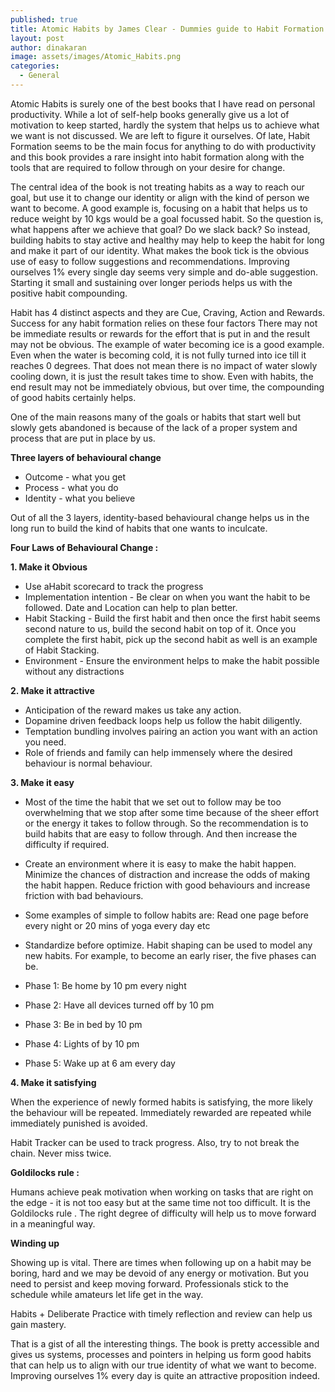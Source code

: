 ```yaml
---
published: true
title: Atomic Habits by James Clear - Dummies guide to Habit Formation
layout: post
author: dinakaran
image: assets/images/Atomic_Habits.png
categories:
  - General
---
```


Atomic Habits is surely one of the best books that I have read on personal productivity. While a lot of self-help books generally give us a lot of motivation to keep started, hardly the system that helps us to achieve what we want is not discussed. We are left to figure it ourselves. Of late, Habit Formation seems to be the main focus for anything to do with productivity and this book provides a rare insight into habit formation along with the tools that are required to follow through on your desire for change. 

The central idea of the book is not treating habits as a way to reach our goal, but use it to change our identity or align with the kind of person we want to become. A good example is, focusing on a habit that helps us to reduce weight by 10 kgs would be a goal focussed habit. So the question is, what happens after we achieve that goal? Do we slack back? So instead, building habits to stay active and healthy may help to keep the habit for long and make it part of our identity.  What makes the book tick is the obvious use of easy to follow suggestions and recommendations. Improving ourselves 1% every single day seems very simple and do-able suggestion. Starting it small and sustaining over longer periods helps us with the positive habit compounding.  

Habit has 4 distinct aspects and they are Cue, Craving, Action and Rewards. Success for any habit formation relies on these four factors There may not be immediate results or rewards for the effort that is put in and the result may not be obvious. The example of water becoming ice is a good example. Even when the water is becoming cold, it is not fully turned into ice till it reaches 0 degrees. That does not mean there is no impact of water slowly cooling down, it is just the result takes time to show. Even with habits, the end result may not be immediately obvious, but over time, the compounding of good habits certainly helps.

One of the main reasons many of the goals or habits that start well but slowly gets abandoned is because of the lack of a proper system and process that are put in place by us.  

**Three layers of behavioural change**

- Outcome - what you get 
- Process - what you do 
- Identity - what you believe


Out of all the 3 layers, identity-based behavioural change helps us in the long run to build the kind of habits that one wants to inculcate. 

**Four Laws of Behavioural Change :**

**1. Make it Obvious** 

- Use aHabit scorecard to track the progress 
- Implementation intention - Be clear on when you want the habit to be followed. Date and Location can help to plan better.
- Habit Stacking - Build the first habit and then once the first habit seems second nature to us, build the second habit on top of it. Once you complete the first habit, pick up the second habit as well is an example of Habit Stacking. 
- Environment - Ensure the environment helps to make the habit possible without any distractions



**2. Make  it attractive**

- Anticipation of the reward makes us take any action.
- Dopamine driven feedback loops help us follow the habit diligently.
- Temptation bundling involves pairing an action you want with an action you need.
- Role of friends and family can help immensely where the desired behaviour is normal behaviour.


**3. Make it easy**

- Most of the time the habit that we set out to follow may be too overwhelming that we stop after some time because of the sheer effort or the energy it takes to follow through. So the recommendation is to build habits that are easy to follow through. And then increase the difficulty if required.
- Create an environment where it is easy to make the habit happen. Minimize the chances of distraction and increase the odds of making the habit happen. Reduce friction with good behaviours and increase friction with bad behaviours. 
- Some examples of simple to follow habits are: Read one page before every night or 20 mins of yoga every day etc
- Standardize before optimize. Habit shaping can be used to model any new habits. For example, to become an early riser, the five phases can be.


- Phase 1: Be home by 10 pm every night 
- Phase 2: Have all devices turned off by 10 pm
- Phase 3: Be in bed by 10 pm 
- Phase 4: Lights of by 10 pm 
- Phase 5: Wake up at 6 am every day


   

**4. Make it satisfying**

When the experience of newly formed habits is satisfying, the more likely the behaviour will be repeated. Immediately rewarded are repeated while immediately punished is avoided. 

Habit Tracker can be used to track progress. Also, try to not break the chain. Never miss twice. 

**Goldilocks rule :**

Humans achieve peak motivation when working on tasks that are right on the edge - it is not too easy but at the same time not too difficult. It is the Goldilocks rule . The right degree of difficulty will help us to move forward in a meaningful way. 

**Winding up**

Showing up is vital. There are times when following up on a habit may be boring, hard and we may be devoid of any energy or motivation. But you need to persist and keep moving forward.  Professionals stick to the schedule while amateurs let life get in the way. 

Habits + Deliberate Practice with timely reflection and review can help us gain mastery. 

That is a gist of all the interesting things. The book is pretty accessible and gives us systems, processes and pointers in helping us form good habits that can help us to align with our true identity of what we want to become. Improving ourselves 1% every day is quite an attractive proposition indeed.
